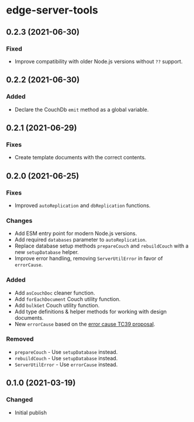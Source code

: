 # edge-server-tools

## 0.2.3 (2021-06-30)

### Fixed

- Improve compatibility with older Node.js versions without `??` support.

## 0.2.2 (2021-06-30)

### Added

- Declare the CouchDb `emit` method as a global variable.

## 0.2.1 (2021-06-29)

### Fixes

- Create template documents with the correct contents.

## 0.2.0 (2021-06-25)

### Fixes

- Improved `autoReplication` and `dbReplication` functions.

### Changes

- Add ESM entry point for modern Node.js versions.
- Add required `databases` parameter to `autoReplication`.
- Replace database setup methods `prepareCouch` and `rebuildCouch` with a new `setupDatabase` helper.
- Improve error handling, removing `ServerUtilError` in favor of `errorCause`.

### Added

- Add `asCouchDoc` cleaner function.
- Add `forEachDocument` Couch utility function.
- Add `bulkGet` Couch utility function.
- Add type definitions & helper methods for working with design documents.
- New `errorCause` based on the [error cause TC39 proposal](https://github.com/tc39/proposal-error-cause).

### Removed

- `prepareCouch` - Use `setupDatabase` instead.
- `rebuildCouch` - Use `setupDatabase` instead.
- `ServerUtilError` - Use `errorCause` instead.

## 0.1.0 (2021-03-19)

### Changed

- Initial publish
